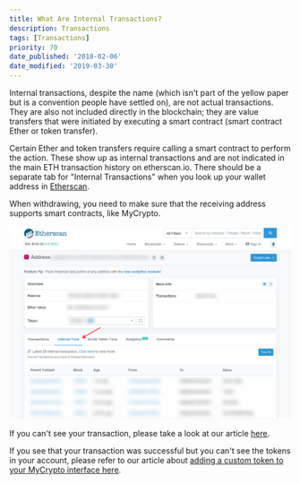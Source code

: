 ```yaml
---
title: What Are Internal Transactions?
description: Transactions
tags: [Transactions]
priority: 70
date_published: '2018-02-06'
date_modified: '2019-03-30'
---
```


Internal transactions, despite the name (which isn't part of the yellow paper but is a convention people have settled on), are not actual transactions. They are also not included directly in the blockchain; they are value transfers that were initiated by executing a smart contract (smart contract Ether or token transfer).

Certain Ether and token transfers require calling a smart contract to perform the action. These show up as internal transactions and are not indicated in the main ETH transaction history on etherscan.io. There should be a separate tab for "Internal Transactions" when you look up your wallet address in [Etherscan](https://etherscan.io/).

When withdrawing, you need to make sure that the receiving address supports smart contracts, like MyCrypto.

![Internal transactions on Etherscan](../../assets/general-knowledge/ethereum-blockchain/what-are-internal-transactions/internal-transactions-on-etherscan.png)

If you can't see your transaction, please take a look at our article [here](/troubleshooting/sending/transactions-not-showing-or-pending).

If you see that your transaction was successful but you can't see the tokens in your account, please refer to our article about [adding a custom token to your MyCrypto interface here](/how-to/tokens/showing-and-loading-tokens).
